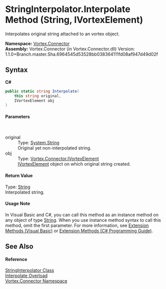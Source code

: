 # StringInterpolator.Interpolate Method (String, IVortexElement)
 

Interpolates original string attached to an vortex object.

**Namespace:**&nbsp;<a href="N_Vortex_Connector.md">Vortex.Connector</a><br />**Assembly:**&nbsp;Vortex.Connector (in Vortex.Connector.dll) Version: 1.1.0+Branch.master.Sha.6964545d53528bb038364111fd08af947d49d02f

## Syntax

**C#**<br />
``` C#
public static string Interpolate(
	this string original,
	IVortexElement obj
)
```


#### Parameters
&nbsp;<dl><dt>original</dt><dd>Type: <a href="http://msdn2.microsoft.com/en-us/library/s1wwdcbf" target="_blank">System.String</a><br />Original yet non-interpolated string.</dd><dt>obj</dt><dd>Type: <a href="T_Vortex_Connector_IVortexElement.md">Vortex.Connector.IVortexElement</a><br /><a href="T_Vortex_Connector_IVortexElement.md">IVortexElement</a> object on which original string created.</dd></dl>

#### Return Value
Type: <a href="http://msdn2.microsoft.com/en-us/library/s1wwdcbf" target="_blank">String</a><br />Interpolated string.

#### Usage Note
In Visual Basic and C#, you can call this method as an instance method on any object of type <a href="http://msdn2.microsoft.com/en-us/library/s1wwdcbf" target="_blank">String</a>. When you use instance method syntax to call this method, omit the first parameter. For more information, see <a href="http://msdn.microsoft.com/en-us/library/bb384936.aspx">Extension Methods (Visual Basic)</a> or <a href="http://msdn.microsoft.com/en-us/library/bb383977.aspx">Extension Methods (C# Programming Guide)</a>.

## See Also


#### Reference
<a href="T_Vortex_Connector_StringInterpolator.md">StringInterpolator Class</a><br /><a href="Overload_Vortex_Connector_StringInterpolator_Interpolate.md">Interpolate Overload</a><br /><a href="N_Vortex_Connector.md">Vortex.Connector Namespace</a><br />